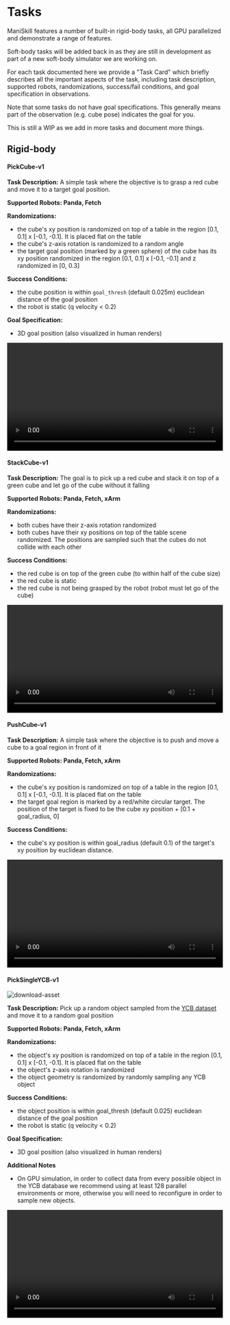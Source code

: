 # Tasks

ManiSkill features a number of built-in rigid-body tasks, all GPU parallelized and demonstrate a range of features.

Soft-body tasks will be added back in as they are still in development as part of a new soft-body simulator we are working on.


For each task documented here we provide a "Task Card" which briefly describes all the important aspects of the task, including task description, supported robots, randomizations, success/fail conditions, and goal specification in observations.

Note that some tasks do not have goal specifications. This generally means part of the observation (e.g. cube pose) indicates the goal for you.

This is still a WIP as we add in more tasks and document more things.

[asset-badge]: https://img.shields.io/badge/download%20asset-yes-blue.svg

## Rigid-body

#### PickCube-v1


**Task Description:**
A simple task where the objective is to grasp a red cube and move it to a target goal position.

**Supported Robots: Panda, Fetch**

**Randomizations:**
- the cube's xy position is randomized on top of a table in the region [0.1, 0.1] x [-0.1, -0.1]. It is placed flat on the table
- the cube's z-axis rotation is randomized to a random angle
- the target goal position (marked by a green sphere) of the cube has its xy position randomized in the region [0.1, 0.1] x [-0.1, -0.1] and z randomized in [0, 0.3]

**Success Conditions:**
- the cube position is within `goal_thresh` (default 0.025m) euclidean distance of the goal position
- the robot is static (q velocity < 0.2)

**Goal Specification:**
- 3D goal position (also visualized in human renders)


<video preload="auto" controls="True" width="100%">
<source src="https://github.com/haosulab/ManiSkill2/raw/dev/figures/environment_demos/pick_cube_rt.mp4" type="video/mp4">
</video>

#### StackCube-v1

**Task Description:**
The goal is to pick up a red cube and stack it on top of a green cube and let go of the cube without it falling

**Supported Robots: Panda, Fetch, xArm**

**Randomizations:**
- both cubes have their z-axis rotation randomized
- both cubes have their xy positions on top of the table scene randomized. The positions are sampled such that the cubes do not collide with each other

**Success Conditions:**
- the red cube is on top of the green cube (to within half of the cube size)
- the red cube is static
- the red cube is not being grasped by the robot (robot must let go of the cube)

<video preload="auto" controls="True" width="100%">
<source src="https://github.com/haosulab/ManiSkill2/raw/dev/figures/environment_demos/stack_cube_rt.mp4" type="video/mp4">
</video>


#### PushCube-v1

**Task Description:**
A simple task where the objective is to push and move a cube to a goal region in front of it

**Supported Robots: Panda, Fetch, xArm**

**Randomizations:**
- the cube's xy position is randomized on top of a table in the region [0.1, 0.1] x [-0.1, -0.1]. It is placed flat on the table
- the target goal region is marked by a red/white circular target. The position of the target is fixed to be the cube xy position + [0.1 + goal_radius, 0]

**Success Conditions:**
- the cube's xy position is within goal_radius (default 0.1) of the target's xy position by euclidean distance.


<video preload="auto" controls="True" width="100%">
<source src="https://github.com/haosulab/ManiSkill2/raw/dev/figures/environment_demos/push_cube_rt.mp4" type="video/mp4">
</video>

#### PickSingleYCB-v1
![download-asset][asset-badge]

**Task Description:**
Pick up a random object sampled from the [YCB dataset](https://www.ycbbenchmarks.com/) and move it to a random goal position

**Supported Robots: Panda, Fetch, xArm**

**Randomizations:**
- the object's xy position is randomized on top of a table in the region [0.1, 0.1] x [-0.1, -0.1]. It is placed flat on the table
- the object's z-axis rotation is randomized
- the object geometry is randomized by randomly sampling any YCB object

**Success Conditions:**
- the object position is within goal_thresh (default 0.025) euclidean distance of the goal position
- the robot is static (q velocity < 0.2)

**Goal Specification:**
- 3D goal position (also visualized in human renders)

**Additional Notes**
- On GPU simulation, in order to collect data from every possible object in the YCB database we recommend using at least 128 parallel environments or more, otherwise you will need to reconfigure in order to sample new objects.


<video preload="auto" controls="True" width="100%">
<source src="https://github.com/haosulab/ManiSkill2/raw/dev/figures/environment_demos/pick_single_ycb_rt.mp4" type="video/mp4">
</video>